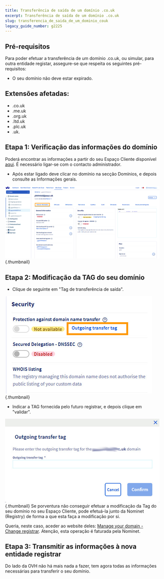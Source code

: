 ```yaml
---
title: Transferência de saída de um domínio .co.uk
excerpt: Transferência de saída de um domínio .co.uk
slug: transferencia_de_saida_de_um_dominio_couk
legacy_guide_number: g2225
---
```



## Pré-requisitos
Para poder efetuar a transferência de um domínio .co.uk, ou simular, para outra entidade registar, assegure-se que respeita os seguintes pré-requisitos:


- O seu domínio não deve estar expirado.




## Extensões afetadas:

- .co.uk
- .me.uk
- .org.uk
- .ltd.uk
- .plc.uk
- .uk.




## Etapa 1: Verificação das informações do domínio
Poderá encontrar as informações a partir do seu Espaço Cliente disponível [aqui](https://www.ovh.com/auth/?action=gotomanager).
É necessário ligar-se com o contacto administrador.


- Após estar ligado deve clicar no domínio na secção Domínios, e depois consulte as Informações gerais.



![](images/img_4266.jpg){.thumbnail}


## Etapa 2: Modificação da TAG do seu domínio

- Clique de seguinte em "Tag de transferência de saída".



![](images/img_4267.jpg){.thumbnail}

- Indicar a TAG fornecida pelo futuro registrar, e depois clique em "validar".



![](images/img_4268.jpg){.thumbnail}
Se porventura não conseguir efetuar a modificação da Tag do seu domínio no seu Espaço Cliente, pode efetuá-la junto da Nominet (Registry) de forma a que esta faça a modificação por si.

Queria, neste caso, aceder ao website deles: [Manage your domain - Change registrar](http://www.nominet.org.uk/uk-domain-names/manage-your-domain/change-registrar).
Atenção, esta operação é faturada pela Nominet.


## Etapa 3: Transmitir as informações à nova entidade registrar
Do lado da OVH não há mais nada a fazer, tem agora todas as informações necessárias para transferir o seu domínio.

